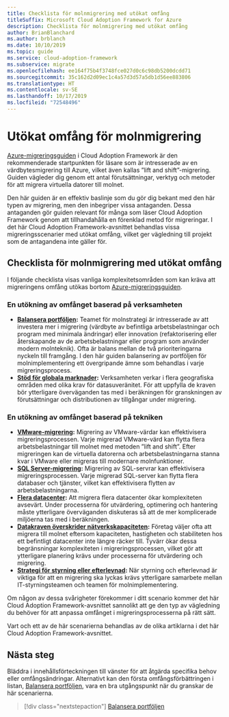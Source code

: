 ```yaml
---
title: Checklista för molnmigrering med utökat omfång
titleSuffix: Microsoft Cloud Adoption Framework for Azure
description: Checklista för molnmigrering med utökat omfång
author: BrianBlanchard
ms.author: brblanch
ms.date: 10/10/2019
ms.topic: guide
ms.service: cloud-adoption-framework
ms.subservice: migrate
ms.openlocfilehash: ee164f75b4f3748fce027d0c6c98db5200dcdd71
ms.sourcegitcommit: 35c162d2d09ec1c4a57d3d57a5db1d56ee883806
ms.translationtype: HT
ms.contentlocale: sv-SE
ms.lasthandoff: 10/17/2019
ms.locfileid: "72548496"
---
```

# <a name="expanded-scope-for-cloud-migration"></a>Utökat omfång för molnmigrering

[Azure-migreringsguiden](../azure-migration-guide/index.md) i Cloud Adoption Framework är den rekommenderade startpunkten för läsare som är intresserade av en värdbytesmigrering till Azure, vilket även kallas ”lift and shift”-migrering. Guiden vägleder dig genom ett antal förutsättningar, verktyg och metoder för att migrera virtuella datorer till molnet.

Den här guiden är en effektiv baslinje som du gör dig bekant med den här typen av migrering, men den inbegriper vissa antaganden. Dessa antaganden gör guiden relevant för många som läser Cloud Adoption Framework genom att tillhandahålla en förenklad metod för migreringar. I det här Cloud Adoption Framework-avsnittet behandlas vissa migreringsscenarier med utökat omfång, vilket ger vägledning till projekt som de antagandena inte gäller för.

## <a name="cloud-migration-expanded-scope-checklist"></a>Checklista för molnmigrering med utökat omfång

I följande checklista visas vanliga komplexitetsområden som kan kräva att migreringens omfång utökas bortom [Azure-migreringsguiden](../azure-migration-guide/index.md).

### <a name="business-driven-scope-expansion"></a>En utökning av omfånget baserad på verksamheten

- **[Balansera portföljen](./balance-the-portfolio.md):** Teamet för molnstrategi är intresserade av att investera mer i migrering (värdbyte av befintliga arbetsbelastningar och program med minimala ändringar) eller innovation (refaktorisering eller återskapande av de arbetsbelastningar eller program som använder modern molnteknik). Ofta är balans mellan de två prioriteringarna nyckeln till framgång. I den här guiden balansering av portföljen för molnimplementering ett övergripande ämne som behandlas i varje migreringsprocess.
- **[Stöd för globala marknader](../../decision-guides/regions/index.md):** Verksamheten verkar i flera geografiska områden med olika krav för datasuveränitet. För att uppfylla de kraven bör ytterligare överväganden tas med i beräkningen för granskningen av förutsättningar och distributionen av tillgångar under migrering.

### <a name="technology-driven-scope-expansion"></a>En utökning av omfånget baserad på tekniken

- **[VMware-migrering](./vmware-host.md):** Migrering av VMware-värdar kan effektivisera migreringsprocessen. Varje migrerad VMware-värd kan flytta flera arbetsbelastningar till molnet med metoden ”lift and shift”. Efter migreringen kan de virtuella datorerna och arbetsbelastningarna stanna kvar i VMware eller migreras till modernare molnfunktioner.
- **[SQL Server-migrering](./sql-migration.md):** Migrering av SQL-servrar kan effektivisera migreringsprocessen. Varje migrerad SQL-server kan flytta flera databaser och tjänster, vilket kan effektivisera flytten av arbetsbelastningarna.
- **[Flera datacenter](./multiple-datacenters.md):** Att migrera flera datacenter ökar komplexiteten avsevärt. Under processerna för utvärdering, optimering och hantering måste ytterligare överväganden diskuteras så att de mer komplicerade miljöerna tas med i beräkningen.
- **[Datakraven överskrider nätverkskapaciteten](./network-capacity-exceeded.md):** Företag väljer ofta att migrera till molnet eftersom kapaciteten, hastigheten och stabiliteten hos ett befintligt datacenter inte längre räcker till. Tyvärr ökar dessa begränsningar komplexiteten i migreringsprocessen, vilket gör att ytterligare planering krävs under processerna för utvärdering och migrering.
- **[Strategi för styrning eller efterlevnad](./governance-or-compliance.md):** När styrning och efterlevnad är viktiga för att en migrering ska lyckas krävs ytterligare samarbete mellan IT-styrningsteamen och teamen för molnimplementering.

Om någon av dessa svårigheter förekommer i ditt scenario kommer det här Cloud Adoption Framework-avsnittet sannolikt att ge den typ av vägledning du behöver för att anpassa omfånget i migreringsprocesserna på rätt sätt.

Vart och ett av de här scenarierna behandlas av de olika artiklarna i det här Cloud Adoption Framework-avsnittet.

## <a name="next-steps"></a>Nästa steg

Bläddra i innehållsförteckningen till vänster för att åtgärda specifika behov eller omfångsändringar. Alternativt kan den första omfångsförbättringen i listan, [Balansera portföljen](./balance-the-portfolio.md), vara en bra utgångspunkt när du granskar de här scenarierna.

> [!div class="nextstepaction"]
> [Balansera portföljen](./balance-the-portfolio.md)
